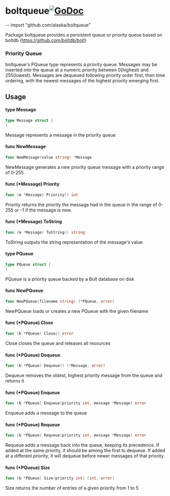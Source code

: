 # boltqueue[![GoDoc](https://godoc.org/github.com/alaska/boltqueue?status.svg)](https://godoc.org/github.com/alaska/boltqueue)

--
    import "github.com/alaska/boltqueue"

Package boltqueue provides a persistent queue or priority queue based on boltdb
(https://github.com/boltdb/bolt)


### Priority Queue

boltqueue's PQueue type represents a priority queue. Messages may be inserted
into the queue at a numeric priority between 0(highest) and 255(lowest).
Messages are dequeued following priority order first, then time ordering, with
the newest messages of the highest priority emerging first.

## Usage

#### type Message

```go
type Message struct {
}
```

Message represents a message in the priority queue

#### func  NewMessage

```go
func NewMessage(value string) *Message
```
NewMessage generates a new priority queue message with a priority range of 0-255

#### func (*Message) Priority

```go
func (m *Message) Priority() int
```
Priority returns the priority the message had in the queue in the range of 0-255
or -1 if the message is new.

#### func (*Message) ToString

```go
func (m *Message) ToString() string
```
ToString outputs the string representation of the message's value

#### type PQueue

```go
type PQueue struct {
}
```

PQueue is a priority queue backed by a Bolt database on disk

#### func  NewPQueue

```go
func NewPQueue(filename string) (*PQueue, error)
```
NewPQueue loads or creates a new PQueue with the given filename

#### func (*PQueue) Close

```go
func (b *PQueue) Close() error
```
Close closes the queue and releases all resources

#### func (*PQueue) Dequeue

```go
func (b *PQueue) Dequeue() (*Message, error)
```
Dequeue removes the oldest, highest priority message from the queue and returns
it

#### func (*PQueue) Enqueue

```go
func (b *PQueue) Enqueue(priority int, message *Message) error
```
Enqueue adds a message to the queue

#### func (*PQueue) Requeue

```go
func (b *PQueue) Requeue(priority int, message *Message) error
```
Requeue adds a message back into the queue, keeping its precedence. If added at
the same priority, it should be among the first to dequeue. If added at a
different priority, it will dequeue before newer messages of that priority.

#### func (*PQueue) Size

```go
func (b *PQueue) Size(priority int) (int, error)
```
Size returns the number of entries of a given priority from 1 to 5
